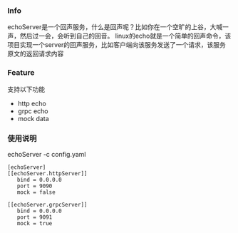 ### Info
echoServer是一个回声服务，什么是回声呢？比如你在一个空旷的上谷，大喊一声，然后过一会，会听到自己的回音。
linux的echo就是一个简单的回声命令，该项目实现一个server的回声服务，比如客户端向该服务发送了一个请求，该服务原文的返回请求内容

### Feature
支持以下功能
- http echo
- grpc echo
- mock data

### 使用说明
echoServer -c config.yaml

```
[echoServer]
[[echoServer.httpServer]]
   bind = 0.0.0.0
   port = 9090
   mock = false

[[echoServer.grpcServer]]
   bind = 0.0.0.0
   port = 9091
   mock = true
```
